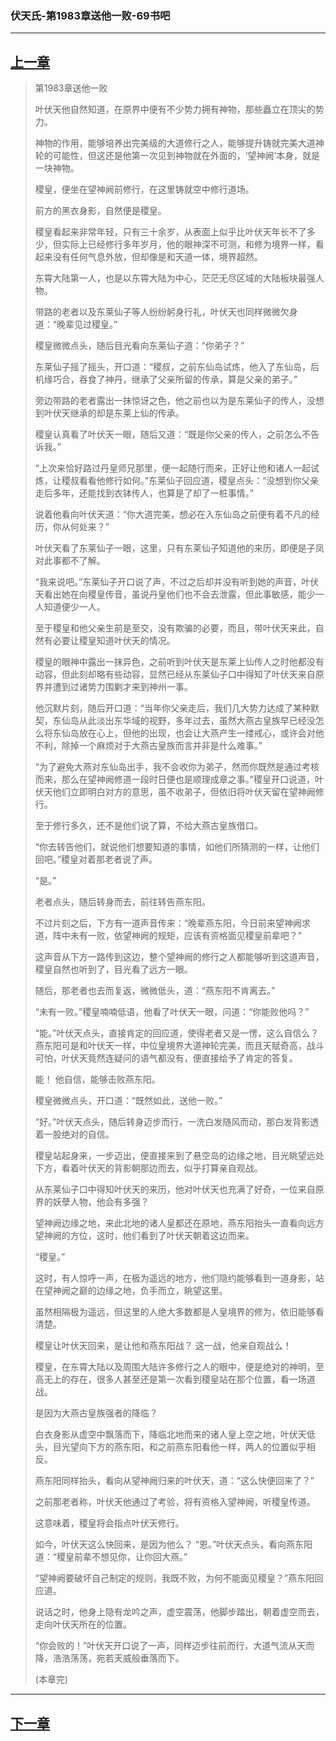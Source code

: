 ### 伏天氏-第1983章送他一败-69书吧

--------
[上一章](./5b6c6011253deac77459bb670afbcb49.md)
--------


>
>
>
>第1983章送他一败
>
>叶伏天他自然知道，在原界中便有不少势力拥有神物，那些矗立在顶尖的势力。
>
>神物的作用，能够培养出完美级的大道修行之人，能够提升铸就完美大道神轮的可能性，但这还是他第一次见到神物就在外面的，‘望神阙’本身，就是一块神物。
>
>稷皇，便坐在望神阙前修行，在这里铸就空中修行道场。
>
>前方的黑衣身影，自然便是稷皇。
>
>稷皇看起来非常年轻，只有三十余岁，从表面上似乎比叶伏天年长不了多少，但实际上已经修行多年岁月，他的眼神深不可测，和修为境界一样，看起来没有任何气息外放，但却像是和天道一体，境界超然。
>
>东霄大陆第一人，也是以东霄大陆为中心，茫茫无尽区域的大陆板块最强人物。
>
>带路的老者以及东莱仙子等人纷纷躬身行礼，叶伏天也同样微微欠身道：“晚辈见过稷皇。”
>
>稷皇微微点头，随后目光看向东莱仙子道：“你弟子？”
>
>东莱仙子摇了摇头，开口道：“稷叔，之前东仙岛试炼，他入了东仙岛，后机缘巧合，吞食了神丹，继承了父亲所留的传承，算是父亲的弟子。”
>
>旁边带路的老者露出一抹惊讶之色，他之前也以为是东莱仙子的传人，没想到叶伏天继承的却是东莱上仙的传承。
>
>稷皇认真看了叶伏天一眼，随后又道：“既是你父亲的传人，之前怎么不告诉我。”
>
>“上次来恰好路过丹皇师兄那里，便一起随行而来，正好让他和诸人一起试炼，让稷叔看看他修行如何。”东莱仙子回应道，稷皇点头：“没想到你父亲走后多年，还能找到衣钵传人，也算是了却了一桩事情。”
>
>说着他看向叶伏天道：“你大道完美，想必在入东仙岛之前便有着不凡的经历，你从何处来？”
>
>叶伏天看了东莱仙子一眼，这里，只有东莱仙子知道他的来历，即便是子凤对此事都不了解。
>
>“我来说吧。”东莱仙子开口说了声，不过之后却并没有听到她的声音，叶伏天看出她在向稷皇传音，虽说丹皇他们也不会去泄露，但此事敏感，能少一人知道便少一人。
>
>至于稷皇和他父亲生前是至交，没有欺骗的必要，而且，带叶伏天来此，自然有必要让稷皇知道叶伏天的情况。
>
>稷皇的眼神中露出一抹异色，之前听到叶伏天是东莱上仙传人之时他都没有动容，但此刻却略有些动容，显然已经从东莱仙子口中得知了叶伏天来自原界并遭到过诸势力围剿才来到神州一事。
>
>他沉默片刻，随后开口道：“当年你父亲走后，我们几大势力达成了某种默契，东仙岛从此淡出东华域的视野，多年过去，虽然大燕古皇族早已经没怎么将东仙岛放在心上，但他的出现，也会让大燕产生一缕戒心，或许会对他不利，除掉一个麻烦对于大燕古皇族而言并非是什么难事。”
>
>“为了避免大燕对东仙岛出手，我不会收你为弟子，然而你既然是通过考核而来，那么在望神阙修道一段时日便也是顺理成章之事。”稷皇开口说道，叶伏天他们立即明白对方的意思，虽不收弟子，但依旧将叶伏天留在望神阙修行。
>
>至于修行多久，还不是他们说了算，不给大燕古皇族借口。
>
>“你去转告他们，就说他们想要知道的事情，如他们所猜测的一样，让他们回吧。”稷皇对着那老者说了声。
>
>“是。”
>
>老者点头，随后转身而去，前往转告燕东阳。
>
>不过片刻之后，下方有一道声音传来：“晚辈燕东阳，今日前来望神阙求道，阵中未有一败，依望神阙的规矩，应该有资格面见稷皇前辈吧？”
>
>这声音从下方一路传到这边，整个望神阙的修行之人都能够听到这道声音，稷皇自然也听到了，目光看了远方一眼。
>
>随后，那老者也去而复返，微微低头，道：“燕东阳不肯离去。”
>
>“未有一败。”稷皇喃喃低语，他看了叶伏天一眼，问道：“你能败他吗？”
>
>“能。”叶伏天点头，直接肯定的回应道，使得老者又是一愣，这么自信么？
>燕东阳可是和叶伏天一样，中位皇境界大道神轮完美，而且天赋奇高，战斗可怕，叶伏天竟然连疑问的语气都没有，便直接给予了肯定的答复。
>
>能！
>他自信，能够击败燕东阳。
>
>稷皇微微点头，开口道：“既然如此，送他一败。”
>
>“好。”叶伏天点头，随后转身迈步而行，一洗白发随风而动，那白发背影透着一股绝对的自信。
>
>稷皇站起身来，一步迈出，便直接来到了悬空岛的边缘之地，目光眺望远处下方，看着叶伏天的背影朝那边而去，似乎打算亲自观战。
>
>从东莱仙子口中得知叶伏天的来历，他对叶伏天也充满了好奇，一位来自原界的妖孽人物，他会有多强？
>
>望神阙边缘之地，来此北地的诸人皇都还在原地，燕东阳抬头一直看向远方望神阙的方位，这时，他们看到了叶伏天朝着这边而来。
>
>“稷皇。”
>
>这时，有人惊呼一声，在极为遥远的地方，他们隐约能够看到一道身影，站在望神阙之巅的边缘之地，负手而立，眺望这里。
>
>虽然相隔极为遥远，但这里的人绝大多数都是人皇境界的修为，依旧能够看清楚。
>
>稷皇让叶伏天回来，是让他和燕东阳战？
>这一战，他亲自观战么！
>
>稷皇，在东霄大陆以及周围大陆许多修行之人的眼中，便是绝对的神明，至高无上的存在，很多人甚至还是第一次看到稷皇站在那个位置，看一场道战。
>
>是因为大燕古皇族强者的降临？
>
>白衣身影从虚空中飘落而下，降临北地而来的诸人皇上空之地，叶伏天低头，目光望向下方的燕东阳，和之前燕东阳看他一样，两人的位置似乎相反。
>
>燕东阳同样抬头，看向从望神阙归来的叶伏天，道：“这么快便回来了？”
>
>之前那老者称，叶伏天他通过了考验，将有资格入望神阙，听稷皇传道。
>
>这意味着，稷皇将会指点叶伏天修行。
>
>如今，叶伏天这么快回来，是因为他么？
>“恩。”叶伏天点头，看向燕东阳道：“稷皇前辈不想见你，让你回大燕。”
>
>“望神阙要破坏自己制定的规则，我既不败，为何不能面见稷皇？”燕东阳回应道。
>
>说话之时，他身上隐有龙吟之声，虚空震荡，他脚步踏出，朝着虚空而去，走向叶伏天所在的位置。
>
>“你会败的！”叶伏天开口说了一声，同样迈步往前而行，大道气流从天而降，浩浩荡荡，宛若天威般垂落而下。
>
>(本章完)
>
>

--------
[下一章](./9cc074acd1e34fdb6a5ad893dde86ccc.md)
--------
